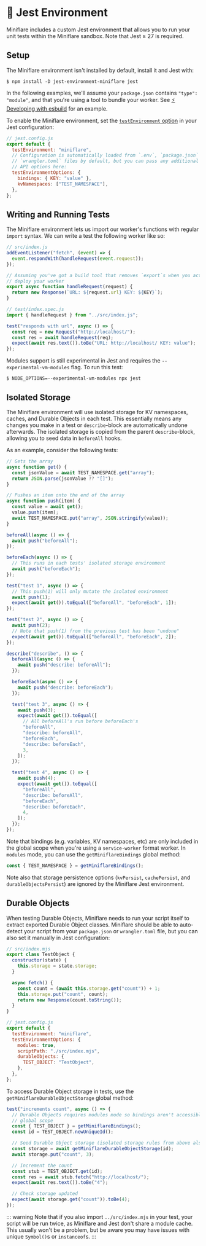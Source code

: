 # 🤹 Jest Environment

Miniflare includes a custom Jest environment that allows you to run your unit
tests within the Miniflare sandbox. Note that Jest &ge; 27 is required.

## Setup

The Miniflare environment isn't installed by default, install it and Jest with:

```shell
$ npm install -D jest-environment-miniflare jest
```

In the following examples, we'll assume your `package.json` contains
`"type": "module"`, and that you're using a tool to bundle your worker. See
[⚡️ Developing with esbuild](/recipes/esbuild.html) for an example.

To enable the Miniflare environment, set the
[`testEnvironment` option](https://jestjs.io/docs/configuration#testenvironment-string)
in your Jest configuration:

```js
// jest.config.js
export default {
  testEnvironment: "miniflare",
  // Configuration is automatically loaded from `.env`, `package.json` and
  // `wrangler.toml` files by default, but you can pass any additional Miniflare
  // API options here:
  testEnvironmentOptions: {
    bindings: { KEY: "value" },
    kvNamespaces: ["TEST_NAMESPACE"],
  },
};
```

## Writing and Running Tests

The Miniflare environment lets us import our worker's functions with regular
`import` syntax. We can write a test the following worker like so:

```js
// src/index.js
addEventListener("fetch", (event) => {
  event.respondWith(handleRequest(event.request));
});

// Assuming you've got a build tool that removes `export`s when you actually
// deploy your worker
export async function handleRequest(request) {
  return new Response(`URL: ${request.url} KEY: ${KEY}`);
}
```

```js
// test/index.spec.js
import { handleRequest } from "../src/index.js";

test("responds with url", async () => {
  const req = new Request("http://localhost/");
  const res = await handleRequest(req);
  expect(await res.text()).toBe("URL: http://localhost/ KEY: value");
});
```

Modules support is still experimental in Jest and requires the
`--experimental-vm-modules` flag. To run this test:

```shell
$ NODE_OPTIONS=--experimental-vm-modules npx jest
```

## Isolated Storage

The Miniflare environment will use isolated storage for KV namespaces, caches,
and Durable Objects in each test. This essentially means any changes you make in
a test or `describe`-block are automatically undone afterwards. The isolated
storage is copied from the parent `describe`-block, allowing you to seed data in
`beforeAll` hooks.

As an example, consider the following tests:

```js
// Gets the array
async function get() {
  const jsonValue = await TEST_NAMESPACE.get("array");
  return JSON.parse(jsonValue ?? "[]");
}

// Pushes an item onto the end of the array
async function push(item) {
  const value = await get();
  value.push(item);
  await TEST_NAMESPACE.put("array", JSON.stringify(value));
}

beforeAll(async () => {
  await push("beforeAll");
});

beforeEach(async () => {
  // This runs in each tests' isolated storage environment
  await push("beforeEach");
});

test("test 1", async () => {
  // This push(1) will only mutate the isolated environment
  await push(1);
  expect(await get()).toEqual(["beforeAll", "beforeEach", 1]);
});

test("test 2", async () => {
  await push(2);
  // Note that push(1) from the previous test has been "undone"
  expect(await get()).toEqual(["beforeAll", "beforeEach", 2]);
});

describe("describe", () => {
  beforeAll(async () => {
    await push("describe: beforeAll");
  });

  beforeEach(async () => {
    await push("describe: beforeEach");
  });

  test("test 3", async () => {
    await push(3);
    expect(await get()).toEqual([
      // All beforeAll's run before beforeEach's
      "beforeAll",
      "describe: beforeAll",
      "beforeEach",
      "describe: beforeEach",
      3,
    ]);
  });

  test("test 4", async () => {
    await push(4);
    expect(await get()).toEqual([
      "beforeAll",
      "describe: beforeAll",
      "beforeEach",
      "describe: beforeEach",
      4,
    ]);
  });
});
```

Note that bindings (e.g. variables, KV namespaces, etc) are only included in the
global scope when you're using a `service-worker` format worker. In `modules`
mode, you can use the `getMiniflareBindings` global method:

```js
const { TEST_NAMESPACE } = getMiniflareBindings();
```

Note also that storage persistence options (`kvPersist`, `cachePersist`, and
`durableObjectsPersist`) are ignored by the Miniflare Jest environment.

## Durable Objects

When testing Durable Objects, Miniflare needs to run your script itself to
extract exported Durable Object classes. Miniflare should be able to auto-detect
your script from your `package.json` or `wrangler.toml` file, but you can also
set it manually in Jest configuration:

```js
// src/index.mjs
export class TestObject {
  constructor(state) {
    this.storage = state.storage;
  }

  async fetch() {
    const count = (await this.storage.get("count")) + 1;
    this.storage.put("count", count);
    return new Response(count.toString());
  }
}
```

```js
// jest.config.js
export default {
  testEnvironment: "miniflare",
  testEnvironmentOptions: {
    modules: true,
    scriptPath: "./src/index.mjs",
    durableObjects: {
      TEST_OBJECT: "TestObject",
    },
  },
};
```

To access Durable Object storage in tests, use the
`getMiniflareDurableObjectStorage` global method:

```js
test("increments count", async () => {
  // Durable Objects requires modules mode so bindings aren't accessible via the
  // global scope
  const { TEST_OBJECT } = getMiniflareBindings();
  const id = TEST_OBJECT.newUniqueId();

  // Seed Durable Object storage (isolated storage rules from above also apply)
  const storage = await getMiniflareDurableObjectStorage(id);
  await storage.put("count", 3);

  // Increment the count
  const stub = TEST_OBJECT.get(id);
  const res = await stub.fetch("http://localhost/");
  expect(await res.text()).toBe("4");

  // Check storage updated
  expect(await storage.get("count")).toBe(4);
});
```

<!--prettier-ignore-start-->
::: warning
Note that if you also import `../src/index.mjs` in your test, your script will
be run twice, as Miniflare and Jest don't share a module cache. This usually
won't be a problem, but be aware you may have issues with unique `Symbol()`s or
`instanceof`s.
:::
<!--prettier-ignore-end-->
